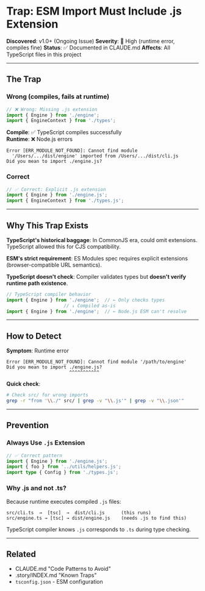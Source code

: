 # Trap: ESM Import Must Include .js Extension

**Discovered**: v1.0+ (Ongoing Issue)
**Severity**: 🔴 High (runtime error, compiles fine)
**Status**: ✅ Documented in CLAUDE.md
**Affects**: All TypeScript files in this project

---

## The Trap

### Wrong (compiles, fails at runtime)

```typescript
// ❌ Wrong: Missing .js extension
import { Engine } from './engine';
import { EngineContext } from './types';
```

**Compile**: ✅ TypeScript compiles successfully  
**Runtime**: ❌ Node.js errors

```
Error [ERR_MODULE_NOT_FOUND]: Cannot find module
  '/Users/.../dist/engine' imported from /Users/.../dist/cli.js
Did you mean to import ./engine.js?
```

### Correct

```typescript
// ✅ Correct: Explicit .js extension
import { Engine } from './engine.js';
import { EngineContext } from './types.js';
```

---

## Why This Trap Exists

**TypeScript's historical baggage**: In CommonJS era, could omit extensions. TypeScript allowed this for CJS compatibility.

**ESM's strict requirement**: ES Modules spec requires explicit extensions (browser-compatible URL semantics).

**TypeScript doesn't check**: Compiler validates types but **doesn't verify runtime path existence**.

```typescript
// TypeScript compiler behavior
import { Engine } from './engine';  // ← Only checks types
                     // ↓ Compiled as-is
import { Engine } from './engine';  // ← Node.js ESM can't resolve
```

---

## How to Detect

**Symptom**: Runtime error
```
Error [ERR_MODULE_NOT_FOUND]: Cannot find module '/path/to/engine'
Did you mean to import ./engine.js?
                       ^^^^^^^^^^^
```

**Quick check**:
```bash
# Check src/ for wrong imports
grep -r "from '\\./" src/ | grep -v "\\.js'" | grep -v "\\.json'"
```

---

## Prevention

### Always Use `.js` Extension

```typescript
// ✅ Correct pattern
import { Engine } from './engine.js';
import { foo } from '../utils/helpers.js';
import type { Config } from './types.js';
```

### Why .js and not .ts?

Because runtime executes compiled `.js` files:
```
src/cli.ts  →  [tsc]  →  dist/cli.js      (this runs)
src/engine.ts → [tsc] → dist/engine.js    (needs .js to find this)
```

TypeScript compiler knows `.js` corresponds to `.ts` during type checking.

---

## Related

- CLAUDE.md "Code Patterns to Avoid"
- .story/INDEX.md "Known Traps"
- `tsconfig.json` - ESM configuration
